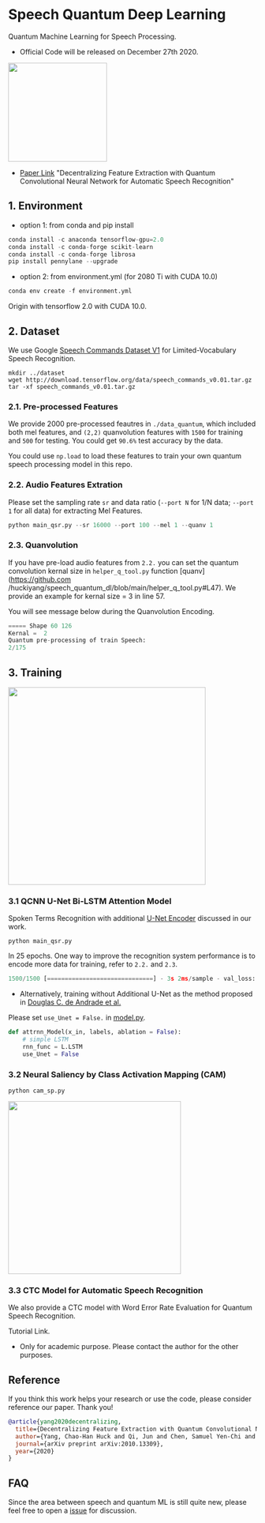 # Speech Quantum Deep Learning
Quantum Machine Learning for Speech Processing.

- Official Code will be released on December 27th 2020. 

<img src="https://github.com/huckiyang/speech_quantum_dl/blob/main/images/demo.png" width="200">

- [Paper Link](https://arxiv.org/abs/2010.13309) "Decentralizing Feature Extraction with Quantum Convolutional Neural Network for Automatic Speech Recognition" 

## 1. Environment

- option 1: from conda and pip install
```python
conda install -c anaconda tensorflow-gpu=2.0
conda install -c conda-forge scikit-learn 
conda install -c conda-forge librosa 
pip install pennylane --upgrade 
```

- option 2: from environment.yml (for 2080 Ti with CUDA 10.0) 
```python
conda env create -f environment.yml
```

Origin with tensorflow 2.0 with CUDA 10.0.

## 2. Dataset

We use Google [Speech Commands Dataset V1](https://ai.googleblog.com/2017/08/launching-speech-commands-dataset.html) for Limited-Vocabulary Speech Recognition.

```shell
mkdir ../dataset
wget http://download.tensorflow.org/data/speech_commands_v0.01.tar.gz
tar -xf speech_commands_v0.01.tar.gz
```

### 2.1. Pre-processed Features

We provide 2000 pre-processed feautres in `./data_quantum`, which included both mel features, and `(2,2)` quanvolution features with `1500` for training and `500` for testing. You could get `90.6%` test accuracy by the data.                              

You could use `np.load` to load these features to train your own quantum speech processing model in this repo. 

### 2.2. Audio Features Extration

Please set the sampling rate `sr` and data ratio (`--port N` for 1/N data; `--port 1` for all data) for extracting Mel Features.

```python
python main_qsr.py --sr 16000 --port 100 --mel 1 --quanv 1
```

### 2.3. Quanvolution

If you have pre-load audio features from `2.2.` you can set the quantum convolution kernal size in `helper_q_tool.py` function [quanv](https://github.com
/huckiyang/speech_quantum_dl/blob/main/helper_q_tool.py#L47). We provide an example for kernal size = 3 in line 57.

You will see message below during the Quanvolution Encoding.

```python
===== Shape 60 126
Kernal =  2
Quantum pre-processing of train Speech:
2/175
```

## 3. Training

<img src="https://github.com/huckiyang/speech_quantum_dl/blob/main/images/QCNN_Sys_ASR.png" width="400">

### 3.1 QCNN U-Net Bi-LSTM Attention Model

Spoken Terms Recognition with additional [U-Net Encoder](https://arxiv.org/abs/2010.13309) discussed in our work.

```shell
python main_qsr.py
```

In 25 epochs. One way to improve the recognition system performance is to encode more data for training, refer to `2.2.` and `2.3`.

```python
1500/1500 [==============================] - 3s 2ms/sample - val_loss: 0.4408 - val_accuracy: 0.9060                              
```

- Alternatively, training without Additional U-Net as the method proposed in [Douglas C. de Andrade et al.](https://arxiv.org/abs/1808.08929)

Please set `use_Unet = False.` in [model.py](https://github.com/huckiyang/speech_quantum_dl/blob/main/models.py#L81).

```python
def attrnn_Model(x_in, labels, ablation = False):
    # simple LSTM
    rnn_func = L.LSTM
    use_Unet = False
```
### 3.2 Neural Saliency by Class Activation Mapping (CAM)

```shell
python cam_sp.py
```

<img src="https://github.com/huckiyang/speech_quantum_dl/blob/main/images/cam_sp_0.png" width="350">

### 3.3 CTC Model for Automatic Speech Recognition 

We also provide a CTC model with Word Error Rate Evaluation for Quantum Speech Recognition. 

Tutorial Link. 

- Only for academic purpose. Please contact the author for the other purposes.

## Reference

If you think this work helps your research or use the code, please consider reference our paper. Thank you!

```bib
@article{yang2020decentralizing,
  title={Decentralizing Feature Extraction with Quantum Convolutional Neural Network for Automatic Speech Recognition},
  author={Yang, Chao-Han Huck and Qi, Jun and Chen, Samuel Yen-Chi and Chen, Pin-Yu and Siniscalchi, Sabato Marco and Ma, Xiaoli and Lee, Chin-Hui},
  journal={arXiv preprint arXiv:2010.13309},
  year={2020}
}
```

## FAQ

Since the area between speech and quantum ML is still quite new, please feel free to open a [issue](https://github.com/huckiyang/speech_quantum_dl/issues) for discussion.
